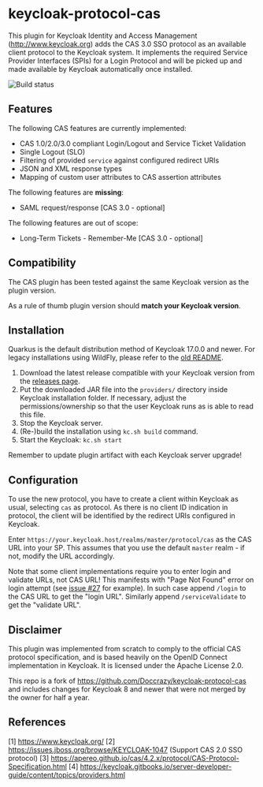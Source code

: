 # keycloak-protocol-cas

This plugin for Keycloak Identity and Access Management (http://www.keycloak.org) adds the CAS 3.0 SSO protocol
as an available client protocol to the Keycloak system. It implements the required Service Provider Interfaces (SPIs)
for a Login Protocol and will be picked up and made available by Keycloak automatically once installed.

![Build status](https://github.com/jacekkow/keycloak-protocol-cas/workflows/Release/badge.svg)

## Features

The following CAS features are currently implemented:
* CAS 1.0/2.0/3.0 compliant Login/Logout and Service Ticket Validation
* Single Logout (SLO)
* Filtering of provided `service` against configured redirect URIs
* JSON and XML response types
* Mapping of custom user attributes to CAS assertion attributes

The following features are **missing**:
* SAML request/response [CAS 3.0 - optional]

The following features are out of scope:
* Long-Term Tickets - Remember-Me [CAS 3.0 - optional]

## Compatibility

The CAS plugin has been tested against the same Keycloak version as the plugin version.

As a rule of thumb plugin version should **match your Keycloak version**.

## Installation

Quarkus is the default distribution method of Keycloak 17.0.0 and newer. For legacy installations using WildFly, please refer to the [old README](https://github.com/jacekkow/keycloak-protocol-cas/blob/16.1.1/README.md).

1. Download the latest release compatible with your Keycloak version from the [releases page](https://github.com/jacekkow/keycloak-protocol-cas/releases).
2. Put the downloaded JAR file into the `providers/` directory inside Keycloak installation folder. If necessary, adjust the permissions/ownership so that the user Keycloak runs as is able to read this file.
3. Stop the Keycloak server.
4. (Re-)build the installation using `kc.sh build` command.
5. Start the Keycloak: `kc.sh start`

Remember to update plugin artifact with each Keycloak server upgrade!

## Configuration

To use the new protocol, you have to create a client within Keycloak as usual, selecting `cas` as protocol.
As there is no client ID indication in protocol, the client will be identified by the redirect URIs
configured in Keycloak.

Enter `https://your.keycloak.host/realms/master/protocol/cas` as the CAS URL into your SP.
This assumes that you use the default `master` realm - if not, modify the URL accordingly.

Note that some client implementations require you to enter login and validate URLs, not CAS URL!
This manifests with "Page Not Found" error on login attempt
(see [issue #27](https://github.com/jacekkow/keycloak-protocol-cas/issues/27) for example).
In such case append `/login` to the CAS URL to get the "login URL".
Similarly append `/serviceValidate` to get the "validate URL".

## Disclaimer

This plugin was implemented from scratch to comply to the official CAS protocol specification,
and is based heavily on the OpenID Connect implementation in Keycloak.
It is licensed under the Apache License 2.0.

This repo is a fork of https://github.com/Doccrazy/keycloak-protocol-cas
and includes changes for Keycloak 8 and newer that were not merged by the owner for half a year.

## References

[1] https://www.keycloak.org/
[2] https://issues.jboss.org/browse/KEYCLOAK-1047 (Support CAS 2.0 SSO protocol)
[3] https://apereo.github.io/cas/4.2.x/protocol/CAS-Protocol-Specification.html
[4] https://keycloak.gitbooks.io/server-developer-guide/content/topics/providers.html
